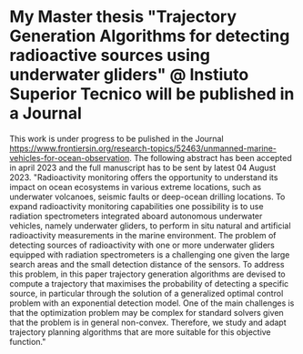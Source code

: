 # My Master thesis "Trajectory Generation Algorithms for detecting radioactive sources using underwater gliders" @ Instiuto Superior Tecnico will be published in a Journal

This work is under progress to be pulished in the Journal https://www.frontiersin.org/research-topics/52463/unmanned-marine-vehicles-for-ocean-observation. The following abstract has been accepted in april 2023 and the full manuscript has to be sent by latest 04 August 2023.
"Radioactivity monitoring offers the opportunity to understand its impact on ocean ecosystems in various extreme locations, such as underwater volcanoes, seismic faults or deep-ocean drilling locations. To expand radioactivity monitoring capabilities one possibility is to use radiation spectrometers integrated aboard autonomous underwater vehicles, namely underwater gliders, to perform in situ natural and artificial radioactivity measurements in the marine environment. The problem of detecting sources of radioactivity with one or more underwater gliders equipped with radiation spectrometers is a challenging one given the large search areas and the small detection distance of the sensors. To address this problem, in this paper trajectory generation algorithms are devised to compute a trajectory that maximises the probability of detecting a specific source, in particular through the solution of a generalized optimal control problem with an exponential detection model. One of the main challenges is that the optimization problem may be complex for standard solvers given that the problem is in general non-convex. Therefore, we study and adapt trajectory planning algorithms that are more suitable for this objective function."
